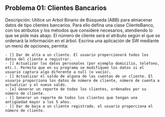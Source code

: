 ## Problema 01: Clientes Bancarios


Descripción: Utilice un Arbol Binario de Búsqueda (ABB) para almacenar datos de tipo clientes bancarios. Para ello defina una clase ClienteBanco, con los atributos y los métodos que considere necesarios, atendiendo lo que se pide más abajo. El número de cliente será el atributo según el que se ordenará la información en el árbol. Escrina una aplicación de SW mediante un menú de opciones, permita:

    - [] Dar de alta a un cliente. El usuario proporcionará todos los datos del cliente a registrar.
    - [] Actualizar los datos personales (por ejemplo domicilio, teléfono, etc.). Permita que en su programa se modifiquen los datos si el usuario captura algo diferente a null (o vacío).
    - [] Actualizar el saldo de alguna de las cuentas de un cliente. El usuario proporciona los datos de número de cliente, número de cuenta a actualziar y el nuevo saldo.
    - [x] Generar un reporte de todos los clientes, ordenados por su número de cliente.
    - [] Generar un reporte de todos los clientes que tengan una antigüedad mayor a los 5 años.
    - [] Dar de baja a un cliente registrado. el usuario proporciona el número de cliente.
